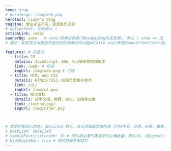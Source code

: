 ```yaml
---
home: true
# heroImage: /img/web.png
heroText: liuzw's blog
tagline: 爱意永生不灭，浪漫至死不渝
# actionText: 立刻进入 →
actionLink: /web/
bannerBg: auto   # auto:网格纹背景(有bodyBgImg时无背景)，默认 | none => 无 | '大图地址' | background: 自定义背景样式
# 提示：如发现文本颜色不适应你的背景时可以到palette.styl修改$bannerTextColor变量

features: # 可选的
  - title: JS
    details: JavaScript、ES6、Vue框架等前端技术
    link: /web/ # 可选
    imgUrl: /img/web.png # 可选
  - title: HTML and CSS
    details: HTNL5/CSS3，前端页面相关技术
    link: /ui/
    imgUrl: /img/ui.png
  - title: 技术文档
    details: 技术文档、教程、技巧、总结等文章
    link: /technology/
    imgUrl: /img/other.png



# 文章列表显示方式: detailed 默认，显示详细版文章列表（包括作者、分类、标签、摘要、分页等）| simple => 显示简约版文章列表（仅标题和日期）| none 不显示文章列表
# postList: detailed
# simplePostListLength: 10 # 简约版文章列表显示的文章数量，默认10。（仅在postList设置为simple时生效）
# hideRightBar: true # 是否隐藏右侧边栏
---
```


